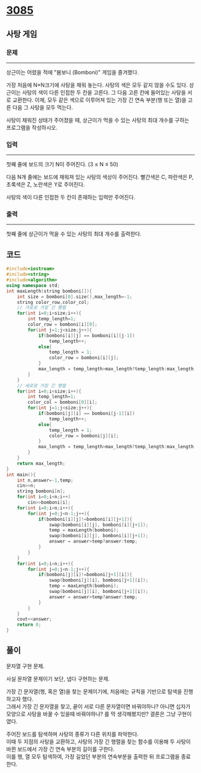 # [3085](https://www.acmicpc.net/problem/3085)

## 사탕 게임

### 문제

---

상근이는 어렸을 적에 "봄보니 (Bomboni)" 게임을 즐겨했다.

가장 처음에 N×N크기에 사탕을 채워 놓는다. 사탕의 색은 모두 같지 않을 수도 있다. 상근이는 사탕의 색이 다른 인접한 두 칸을 고른다. 그 다음 고른 칸에 들어있는 사탕을 서로 교환한다. 이제, 모두 같은 색으로 이루어져 있는 가장 긴 연속 부분(행 또는 열)을 고른 다음 그 사탕을 모두 먹는다.

사탕이 채워진 상태가 주어졌을 때, 상근이가 먹을 수 있는 사탕의 최대 개수를 구하는 프로그램을 작성하시오.

### 입력

---

첫째 줄에 보드의 크기 N이 주어진다. (3 ≤ N ≤ 50)

다음 N개 줄에는 보드에 채워져 있는 사탕의 색상이 주어진다. 빨간색은 C, 파란색은 P, 초록색은 Z, 노란색은 Y로 주어진다.

사탕의 색이 다른 인접한 두 칸이 존재하는 입력만 주어진다.

### 출력

---

첫째 줄에 상근이가 먹을 수 있는 사탕의 최대 개수를 출력한다.

## 코드

```cpp
#include<iostream>
#include<string>
#include<algorithm>
using namespace std;
int maxLength(string bomboni[]){
    int size = bomboni[0].size(),max_length=-1;
    string color_row,color_col;
    // 가로로 가장 긴 행렬
    for(int i=0;i<size;i++){
        int temp_length=1;
        color_row = bomboni[i][0];
        for(int j=1;j<size;j++){
            if(bomboni[i][j] == bomboni[i][j-1])
                temp_length++;
            else{
                temp_length = 1;
                color_row = bomboni[i][j];
            }
            max_length = temp_length>max_length?temp_length:max_length;
        }
    }
    // 세로로 가장 긴 행렬
    for(int i=0;i<size;i++){
        int temp_length=1;
        color_col = bomboni[0][i];
        for(int j=1;j<size;j++){
            if(bomboni[j][i] == bomboni[j-1][i])
                temp_length++;
            else{
                temp_length = 1;
                color_row = bomboni[j][i];
            }
            max_length = temp_length>max_length?temp_length:max_length;
        }
    }
    return max_length;
}
int main(){
    int n,answer=-1,temp;
    cin>>n;
    string bomboni[n];
    for(int i=0;i<n;i++)
        cin>>bomboni[i];
    for(int i=0;i<n;i++){
        for(int j=0;j<n-1;j++){
            if(bomboni[i][j]!=bomboni[i][j+1]){
                swap(bomboni[i][j], bomboni[i][j+1]);
                temp = maxLength(bomboni);
                swap(bomboni[i][j], bomboni[i][j+1]);
                answer = answer>temp?answer:temp;
            }
        }
    }
    for(int i=0;i<n;i++){
        for(int j=0;j<n-1;j++){
            if(bomboni[j][i]!=bomboni[j+1][i]){
                swap(bomboni[j][i], bomboni[j+1][i]);
                temp = maxLength(bomboni);
                swap(bomboni[j][i], bomboni[j+1][i]);
                answer = answer>temp?answer:temp;
            }
        }
    }
    cout<<answer;
    return 0;
}
```

## 풀이

문자열 구현 문제.

사실 문자열 문제이기 보단, 냅다 구현하는 문제.  

가장 긴 문자열(행, 혹은 열)을 찾는 문제이기에, 처음에는 규칙을 기반으로 탐색을 진행하고자 했다.  
그래서 가장 긴 문자열을 찾고, 끝이 서로 다른 문자열이면 바꿔야하나? 아니면 십자가 모양으로 사탕을 바꿀 수 있을때 바꿔야하나? 를 막 생각해봤지만? 결론은 그냥 구현이였다.  

주어진 보드를 탐색하며 사탕의 종류가 다른 위치를 파악한다.  
이때 두 지점의 사탕을 교환하고, 사탕의 가장 긴 행렬을 찾는 함수를 이용해 두 사탕이 바뀐 보드에서 가장 긴 연속 부분의 길이를 구한다.  
이를 행, 열 모두 탐색하여, 가장 길었던 부분의 연속부분을 출력한 뒤 프로그램을 종료한다.  
